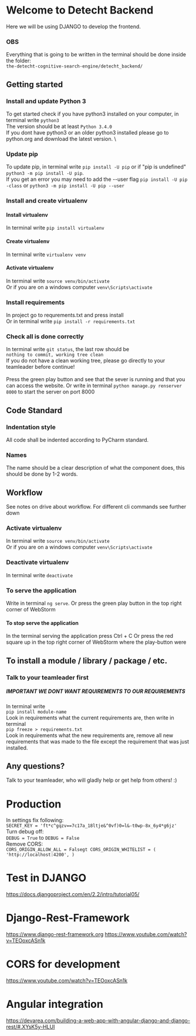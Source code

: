 # Welcome to Detecht Backend
Here we will be using DJANGO to develop the frontend. 

### OBS
Everything that is going to be written in the terminal should be done inside the folder: \
`the-detecht-cognitive-search-engine/detecht_backend/`


## Getting started

### Install and update Python 3
To get started check if you have python3 installed on your computer, in terminal write
`python3`\
The version should be at least
`Python 3.4.0`\
If you dont have python3 or an older python3 installed please go to python.org and download the latest version. \

### Update pip
To update pip, in terminal write
`pip install -U pip`
or if "pip is undefined"
`python3 -m pip install -U pip`.\
If you get an error you may need to add the --user flag
`pip install -U pip -class` or `python3 -m pip install -U pip --user`

### Install and create virtualenv
#### Install virtualenv
In terminal write
`pip install virtualenv`

#### Create virtualenv
In terminal write
`virtualenv venv`

#### Activate virtualenv
In terminal write
`source venv/bin/activate`\
Or if you are on a windows computer
`venv\Scripts\activate`

### Install requirements
In project go to requrements.txt and press install\
Or in terminal write
`pip install -r requirements.txt`

### Check all is done correctly
In terminal write 
`git status`,
the last row should be \
`nothing to commit, working tree clean` \
If you do not have a clean working tree, please go directly to your teamleader before continue! \
\
Press the green play button and see that the sever is running and that you can access the website. 
Or write in terminal `python manage.py renserver 8000` to start the server on port 8000

## Code Standard

### Indentation style
All code shall be indented according to PyCharm standard. 

### Names
The name should be a clear description of what the component does, this should be done by 1-2 words.


## Workflow
See notes on drive about workflow.
For different cli commands see further down 

### Activate virtualenv
In terminal write
`source venv/bin/activate`\
Or if you are on a windows computer
`venv\Scripts\activate`

### Deactivate virtualenv
In terminal write
`deactivate`

### To serve the application 
Write in terminal
`ng serve`. 
Or press the green play button in the top right corner of WebStorm

#### To stop serve the application
In the terminal serving the application press Ctrl + C
Or press the red square up in the top right corner of WebStorm where the play-button were


## To install a module / library / package / etc. 
### Talk to your teamleader first
##### IMPORTANT WE DONT WANT REQUIREMENTS TO OUR REQUIREMENTS
In terminal write \
`pip install module-name`\
Look in requirements what the current requirements are, then write in terminal\
`pip freeze > requirements.txt`\
Look in requirements what the new requirements are, remove all new requirements that was made to the file except
the requirement that was just installed.

## Any questions?
Talk to your teamleader, who will gladly help or get help from others! :)


# Production
In settings fix following:\
`SECRET_KEY = 'ft*c^gqzv==7c17a_18ltje&^0vf)0=l&-t0wp-8x_6y4*g6jz'`\
Turn debug off: \
`DEBUG = True` to `DEBUG = False`\
Remove CORS:\
`CORS_ORIGIN_ALLOW_ALL = Falsegt
CORS_ORIGIN_WHITELIST = (
    'http://localhost:4200',
)`


# Test in DJANGO
https://docs.djangoproject.com/en/2.2/intro/tutorial05/

# Django-Rest-Framework
https://www.django-rest-framework.org
https://www.youtube.com/watch?v=TEOoxcASn1k

# CORS for development
https://www.youtube.com/watch?v=TEOoxcASn1k

# Angular integration
https://devarea.com/building-a-web-app-with-angular-django-and-django-rest/#.XYsK5y-HLUI



